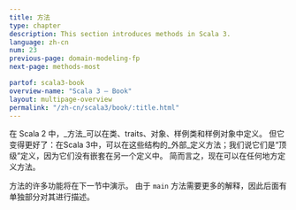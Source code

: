 ```yaml
---
title: 方法 
type: chapter
description: This section introduces methods in Scala 3.
language: zh-cn
num: 23
previous-page: domain-modeling-fp
next-page: methods-most

partof: scala3-book
overview-name: "Scala 3 — Book"
layout: multipage-overview
permalink: "/zh-cn/scala3/book/:title.html"
---
```



在 Scala 2 中，_方法_可以在类、traits、对象、样例类和样例对象中定义。
但它变得更好了：在Scala 3中，可以在这些结构的_外部_定义方法；我们说它们是“顶级”定义，因为它们没有嵌套在另一个定义中。
简而言之，现在可以在任何地方定义方法。

方法的许多功能将在下一节中演示。
由于 `main` 方法需要更多的解释，因此后面有单独部分对其进行描述。
